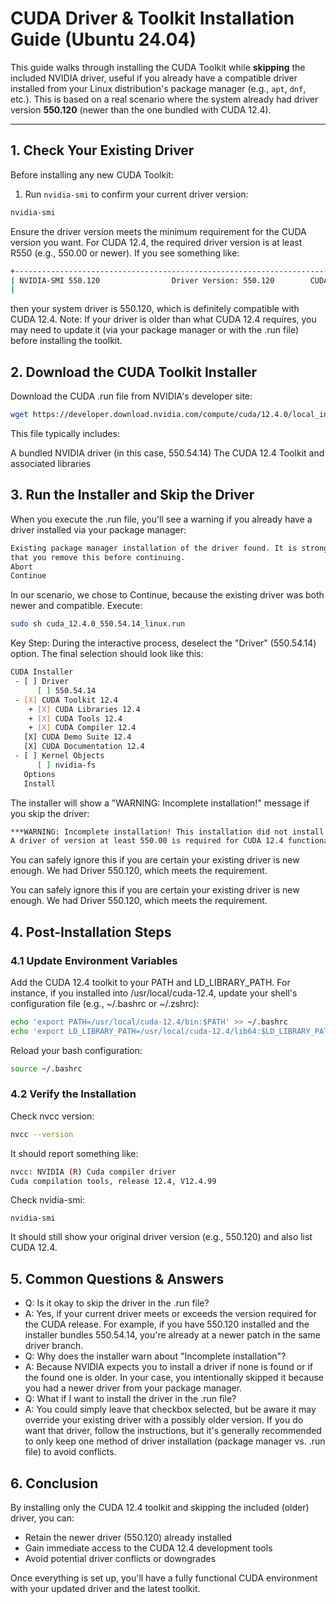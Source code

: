 # CUDA Driver & Toolkit Installation Guide (Ubuntu 24.04)

This guide walks through installing the CUDA Toolkit while **skipping** the included NVIDIA driver, useful if you already have a compatible driver installed from your Linux distribution's package manager (e.g., `apt`, `dnf`, etc.). This is based on a real scenario where the system already had driver version **550.120** (newer than the one bundled with CUDA 12.4).

---

## 1. Check Your Existing Driver

Before installing any new CUDA Toolkit:

1. Run `nvidia-smi` to confirm your current driver version:
```bash
nvidia-smi
```

Ensure the driver version meets the minimum requirement for the CUDA version you want. For CUDA 12.4, the required driver version is at least R550 (e.g., 550.00 or newer). If you see something like:

```bash
+-----------------------------------------------------------------------------------------+
| NVIDIA-SMI 550.120                Driver Version: 550.120        CUDA Version: 12.4     |
|
```

then your system driver is 550.120, which is definitely compatible with CUDA 12.4.
Note: If your driver is older than what CUDA 12.4 requires, you may need to update it (via your package manager or with the .run file) before installing the toolkit.

## 2. Download the CUDA Toolkit Installer
Download the CUDA .run file from NVIDIA's developer site:

```bash
wget https://developer.download.nvidia.com/compute/cuda/12.4.0/local_installers/cuda_12.4.0_550.54.14_linux.run
```

This file typically includes:

A bundled NVIDIA driver (in this case, 550.54.14)
The CUDA 12.4 Toolkit and associated libraries

## 3. Run the Installer and Skip the Driver
When you execute the .run file, you'll see a warning if you already have a driver installed via your package manager:

```bash
Existing package manager installation of the driver found. It is strongly recommended
that you remove this before continuing.
Abort
Continue
```

In our scenario, we chose to Continue, because the existing driver was both newer and compatible. Execute:

```bash
sudo sh cuda_12.4.0_550.54.14_linux.run
```

Key Step: During the interactive process, deselect the "Driver" (550.54.14) option. The final selection should look like this:

```bash
CUDA Installer
 - [ ] Driver
      [ ] 550.54.14
 - [X] CUDA Toolkit 12.4
    + [X] CUDA Libraries 12.4
    + [X] CUDA Tools 12.4
    + [X] CUDA Compiler 12.4
   [X] CUDA Demo Suite 12.4
   [X] CUDA Documentation 12.4
 - [ ] Kernel Objects
      [ ] nvidia-fs
   Options
   Install
```

The installer will show a "WARNING: Incomplete installation!" message if you skip the driver:

```bash
***WARNING: Incomplete installation! This installation did not install the CUDA Driver.
A driver of version at least 550.00 is required for CUDA 12.4 functionality to work.
```

You can safely ignore this if you are certain your existing driver is new enough. We had Driver 550.120, which meets the requirement.

You can safely ignore this if you are certain your existing driver is new enough. We had Driver 550.120, which meets the requirement.
## 4. Post-Installation Steps
### 4.1 Update Environment Variables
Add the CUDA 12.4 toolkit to your PATH and LD_LIBRARY_PATH. For instance, if you installed into /usr/local/cuda-12.4, update your shell's configuration file (e.g., ~/.bashrc or ~/.zshrc):

```bash
echo 'export PATH=/usr/local/cuda-12.4/bin:$PATH' >> ~/.bashrc
echo 'export LD_LIBRARY_PATH=/usr/local/cuda-12.4/lib64:$LD_LIBRARY_PATH' >> ~/.bashrc
```

Reload your bash configuration:

```bash
source ~/.bashrc
```

### 4.2 Verify the Installation
Check nvcc version:

```bash
nvcc --version
```

It should report something like:

```bash
nvcc: NVIDIA (R) Cuda compiler driver
Cuda compilation tools, release 12.4, V12.4.99
```

Check nvidia-smi:
```
nvidia-smi
```

It should still show your original driver version (e.g., 550.120) and also list CUDA 12.4.

## 5. Common Questions & Answers
- Q: Is it okay to skip the driver in the .run file?
- A: Yes, if your current driver meets or exceeds the version required for the CUDA release. For example, if you have 550.120 installed and the installer bundles 550.54.14, you're already at a newer patch in the same driver branch.
- Q: Why does the installer warn about "Incomplete installation"?
- A: Because NVIDIA expects you to install a driver if none is found or if the found one is older. In your case, you intentionally skipped it because you had a newer driver from your package manager.
- Q: What if I want to install the driver in the .run file?
- A: You could simply leave that checkbox selected, but be aware it may override your existing driver with a possibly older version. If you do want that driver, follow the instructions, but it's generally recommended to only keep one method of driver installation (package manager vs. .run file) to avoid conflicts.

## 6. Conclusion
By installing only the CUDA 12.4 toolkit and skipping the included (older) driver, you can:

- Retain the newer driver (550.120) already installed
- Gain immediate access to the CUDA 12.4 development tools
- Avoid potential driver conflicts or downgrades

Once everything is set up, you'll have a fully functional CUDA environment with your updated driver and the latest toolkit.
